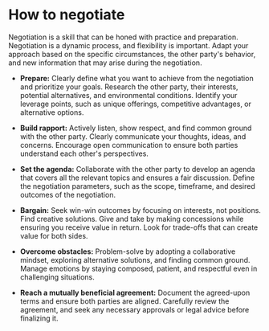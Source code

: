 # How to negotiate

Negotiation is a skill that can be honed with practice and preparation. Negotiation is a dynamic process, and flexibility is important. Adapt your approach based on the specific circumstances, the other party's behavior, and new information that may arise during the negotiation.

* **Prepare:** Clearly define what you want to achieve from the negotiation and prioritize your goals. Research the other party, their interests, potential alternatives, and environmental conditions. Identify your leverage points, such as unique offerings, competitive advantages, or alternative options.

* **Build rapport:** Actively listen, show respect, and find common ground with the other party. Clearly communicate your thoughts, ideas, and concerns. Encourage open communication to ensure both parties understand each other's perspectives.

* **Set the agenda:** Collaborate with the other party to develop an agenda that covers all the relevant topics and ensures a fair discussion. Define the negotiation parameters, such as the scope, timeframe, and desired outcomes of the negotiation.

* **Bargain:** Seek win-win outcomes by focusing on interests, not positions. Find creative solutions. Give and take by making concessions while ensuring you receive value in return. Look for trade-offs that can create value for both sides.

* **Overcome obstacles:** Problem-solve by adopting a collaborative mindset, exploring alternative solutions, and finding common ground. Manage emotions by staying composed, patient, and respectful even in challenging situations.

* **Reach a mutually beneficial agreement:** Document the agreed-upon terms and ensure both parties are aligned.
Carefully review the agreement, and seek any necessary approvals or legal advice before finalizing it.

